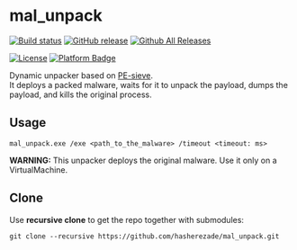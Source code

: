 # mal_unpack

[![Build status](https://ci.appveyor.com/api/projects/status/3cqqlah6unfhasik?svg=true)](https://ci.appveyor.com/project/hasherezade/mal-unpack)
[![GitHub release](https://img.shields.io/github/release/hasherezade/mal_unpack.svg)](https://github.com/hasherezade/mal_unpack/releases)
[![Github All Releases](https://img.shields.io/github/downloads/hasherezade/mal_unpack/total.svg)](https://github.com/hasherezade/mal_unpack/releases)

[![License](https://img.shields.io/badge/License-BSD%202--Clause-blue.svg)](https://opensource.org/licenses/BSD-2-Clause)
[![Platform Badge](https://img.shields.io/badge/Windows-0078D6?logo=windows)](https://github.com/hasherezade/pe-mal_unpack)

Dynamic unpacker based on [PE-sieve](https://github.com/hasherezade/pe-sieve.git).<br/>
It deploys a packed malware, waits for it to unpack the payload, dumps the payload, and kills the original process.</b><br/>

Usage
-

```console
mal_unpack.exe /exe <path_to_the_malware> /timeout <timeout: ms>
```

**WARNING:** This unpacker deploys the original malware. Use it only on a VirtualMachine.

Clone
-
Use **recursive clone** to get the repo together with submodules:

```console
git clone --recursive https://github.com/hasherezade/mal_unpack.git
```
